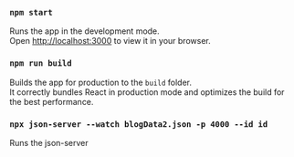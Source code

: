### `npm start`
Runs the app in the development mode.\
Open [http://localhost:3000](http://localhost:3000) to view it in your browser.

### `npm run build`
Builds the app for production to the `build` folder.\
It correctly bundles React in production mode and optimizes the build for the best performance.

### `npx json-server --watch blogData2.json -p 4000 --id id`
Runs the json-server


